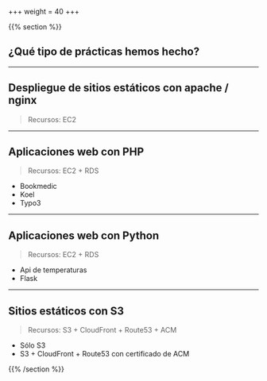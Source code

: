 +++
weight = 40
+++


{{% section %}}
## ¿Qué tipo de prácticas hemos hecho?


---

## Despliegue de sitios estáticos con apache / nginx
> Recursos: EC2

---

## Aplicaciones web con PHP 
> Recursos: EC2 + RDS

* Bookmedic
* Koel
* Typo3

---

## Aplicaciones web con Python
> Recursos: EC2 + RDS

* Api de temperaturas
* Flask

---

## Sitios estáticos con S3
> Recursos: S3 + CloudFront + Route53 + ACM

* Sólo S3
* S3 + CloudFront + Route53 con certificado de ACM

{{% /section %}}

